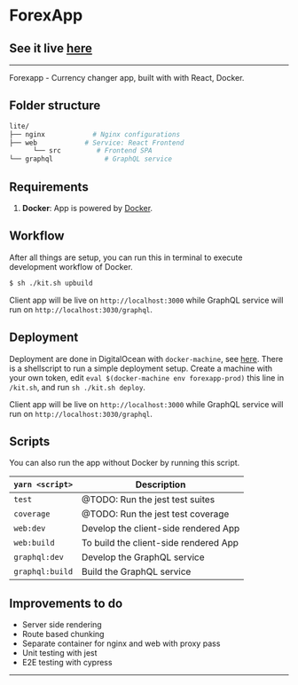 # ForexApp
## See it live [here](http://167.99.63.194/)

------

Forexapp - Currency changer app, built with with React, Docker.

## Folder structure

```sh
lite/
├── nginx            # Nginx configurations
├── web            # Service: React Frontend
      └── src         # Frontend SPA
└── graphql             # GraphQL service
```

## Requirements

1. **Docker**: App is powered by [Docker](https://www.docker.com/).

## Workflow

After all things are setup, you can run this in terminal to execute development workflow of Docker.

```bash
$ sh ./kit.sh upbuild
```

Client app will be live on `http://localhost:3000` while GraphQL service will run on `http://localhost:3030/graphql`.

## Deployment

Deployment are done in DigitalOcean with `docker-machine`, see [here](https://docs.docker.com/machine/examples/ocean/#step-2-generate-a-personal-access-token). There is a shellscript to run a simple deployment setup. Create a machine with your own token, edit `eval $(docker-machine env forexapp-prod)` this line in `/kit.sh`, and run `sh ./kit.sh deploy`.

Client app will be live on `http://localhost:3000` while GraphQL service will run on `http://localhost:3030/graphql`.

## Scripts

You can also run the app without Docker by running this script.

| `yarn <script>`       | Description                                                    |
| --------------------- | -------------------------------------------------------------- |
| `test`   | @TODO: Run the jest test suites |
| `coverage`   | @TODO: Run the jest test coverage |
| `web:dev` | Develop the client-side rendered App                               |
| `web:build` | To build the client-side rendered App                             |
| `graphql:dev`      | Develop the GraphQL service                       |
| `graphql:build`      | Build the GraphQL service                     |

## Improvements to do

- Server side rendering
- Route based chunking
- Separate container for nginx and web with proxy pass
- Unit testing with jest
- E2E testing with cypress

------
